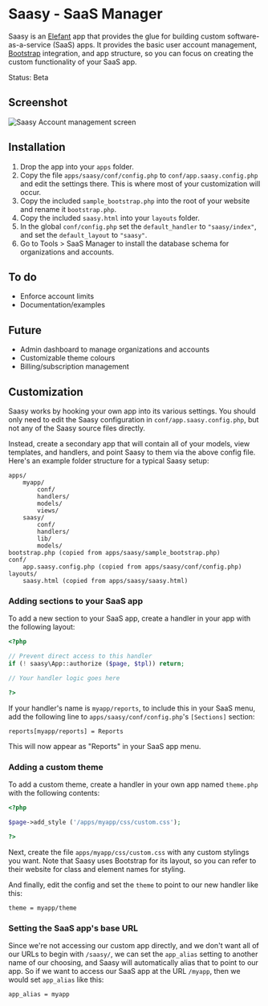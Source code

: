 # Saasy - SaaS Manager

Saasy is an [Elefant](http://www.elefantcms.com/) app that provides the glue for
building custom software-as-a-service (SaaS) apps. It provides the basic user
account management, [Bootstrap](http://twitter.github.com/bootstrap/index.html)
integration, and app structure, so you can focus on creating the custom functionality
of your SaaS app.

Status: Beta

## Screenshot

![Saasy Account management screen](https://raw.github.com/jbroadway/saasy/master/css/saasy-account.png)

## Installation

1. Drop the app into your `apps` folder.
2. Copy the file `apps/saasy/conf/config.php` to `conf/app.saasy.config.php` and
   edit the settings there. This is where most of your customization will occur.
3. Copy the included `sample_bootstrap.php` into the root of your website and
   rename it `bootstrap.php`.
4. Copy the included `saasy.html` into your `layouts` folder.
5. In the global `conf/config.php` set the `default_handler` to `"saasy/index"`,
   and set the `default_layout` to `"saasy"`.
6. Go to Tools > SaaS Manager to install the database schema for organizations and accounts.

## To do

* Enforce account limits
* Documentation/examples

## Future

* Admin dashboard to manage organizations and accounts
* Customizable theme colours
* Billing/subscription management

## Customization

Saasy works by hooking your own app into its various settings. You should only need
to edit the Saasy configuration in `conf/app.saasy.config.php`, but not any of the
Saasy source files directly.

Instead, create a secondary app that will contain all of your models, view templates,
and handlers, and point Saasy to them via the above config file. Here's an example
folder structure for a typical Saasy setup:

```
apps/
	myapp/
		conf/
		handlers/
		models/
		views/
	saasy/
		conf/
		handlers/
		lib/
		models/
bootstrap.php (copied from apps/saasy/sample_bootstrap.php)
conf/
	app.saasy.config.php (copied from apps/saasy/conf/config.php)
layouts/
	saasy.html (copied from apps/saasy/saasy.html)
```

### Adding sections to your SaaS app

To add a new section to your SaaS app, create a handler in your app with the following
layout:

```php
<?php

// Prevent direct access to this handler
if (! saasy\App::authorize ($page, $tpl)) return;

// Your handler logic goes here

?>
```

If your handler's name is `myapp/reports`, to include this in your SaaS menu, add the
following line to `apps/saasy/conf/config.php`'s `[Sections]` section:

```
reports[myapp/reports] = Reports
```

This will now appear as "Reports" in your SaaS app menu.

### Adding a custom theme

To add a custom theme, create a handler in your own app named `theme.php` with the
following contents:

```php
<?php

$page->add_style ('/apps/myapp/css/custom.css');

?>
```

Next, create the file `apps/myapp/css/custom.css` with any custom stylings you want.
Note that Saasy uses Bootstrap for its layout, so you can refer to their website for
class and element names for styling.

And finally, edit the config and set the `theme` to point to our new handler like this:

```
theme = myapp/theme
```

### Setting the SaaS app's base URL

Since we're not accessing our custom app directly, and we don't want all of our URLs
to begin with `/saasy/`, we can set the `app_alias` setting to another name of our
choosing, and Saasy will automatically alias that to point to our app. So if we want
to access our SaaS app at the URL `/myapp`, then we would set `app_alias` like this:

```
app_alias = myapp
```
